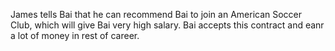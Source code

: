 James tells Bai that he can recommend Bai to join an American Soccer Club, which will give Bai very high salary. Bai accepts this contract and eanr a lot of money in rest of career.

